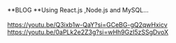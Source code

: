 **BLOG **Using React.js ,Node.js and MySQL...
<br>
<br>
https://youtu.be/Q3ixb1w-QaY?si=GCeBG-gQ2qwHxicv
<br>
https://youtu.be/0aPLk2e2Z3g?si=wHh9GzI5zSSgDvoX
